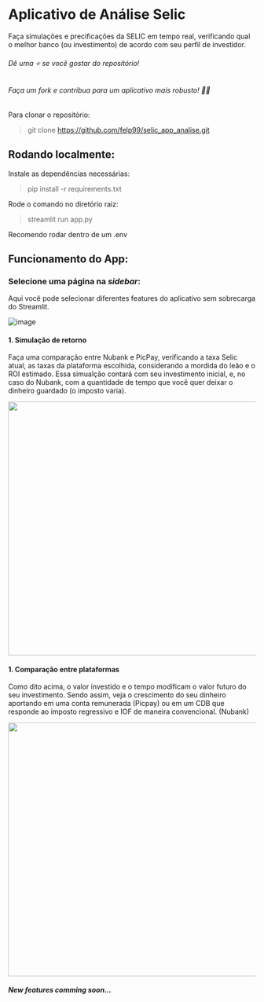 # Aplicativo de Análise Selic

Faça simulações e precificações da SELIC em tempo real, verificando qual o melhor banco (ou investimento) de acordo com seu perfil de investidor.

###### Dê uma ⭐ se você gostar do repositório!
###### Faça um fork e contribua para um aplicativo mais robusto! 💪🏻

Para clonar o repositório:
> git clone https://github.com/felp99/selic_app_analise.git

## Rodando localmente:
Instale as dependências necessárias:
> pip install -r requirements.txt

Rode o comando no diretório raiz:
> streamlit run app.py

Recomendo rodar dentro de um .env

## Funcionamento do App:

### Selecione uma página na <i>sidebar</i>:

Aqui você pode selecionar diferentes features do aplicativo sem sobrecarga do Streamlit. 

![image](https://user-images.githubusercontent.com/76445505/170893825-91c9d0ea-6fe6-4379-91da-40207dff52ab.png)

#### 1. Simulação de retorno

Faça uma comparação entre Nubank e PicPay, verificando a taxa Selic atual, as taxas da plataforma escolhida, considerando a mordida do leão e o ROI estimado. Essa simualção contará com seu investimento inicial, e, no caso do Nubank, com a quantidade de tempo que você quer deixar o dinheiro guardado (o imposto varia).

<img src="https://user-images.githubusercontent.com/76445505/170893933-fc989ecf-2d1a-45e2-9e1a-f051d47722d3.png" width="633" height="516.5" />

#### 1. Comparação entre plataformas

Como dito acima, o valor investido e o tempo modificam o valor futuro do seu investimento. Sendo assim, veja o crescimento do seu dinheiro aportando em uma conta remunerada (Picpay) ou em um CDB que responde ao imposto regressivo e IOF de maneira convencional. (Nubank)

<img src="https://user-images.githubusercontent.com/76445505/170893982-1ef6b3cf-cf1a-4d81-bf20-0effe152c746.png" width="633" height="516.5" />

##### New features comming soon...
